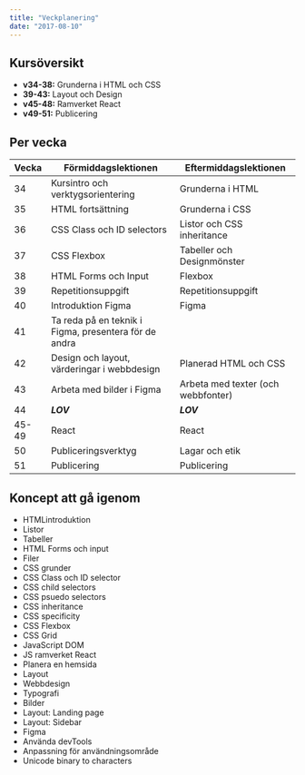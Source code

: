 ```yaml
---
title: "Veckplanering"
date: "2017-08-10"
---
```


## Kursöversikt

- **v34-38:** Grunderna i HTML och CSS
- **39-43:** Layout och Design
- **v45-48:** Ramverket React
- **v49-51:** Publicering

## Per vecka

| Vecka | Förmiddagslektionen                                   | Eftermiddagslektionen              |
| ----- | ----------------------------------------------------- | ---------------------------------- |
| 34    | Kursintro och verktygsorientering                     | Grunderna i HTML                   |
| 35    | HTML fortsättning                                     | Grunderna i CSS                    |
| 36    | CSS Class och ID selectors                            | Listor och CSS inheritance         |
| 37    | CSS Flexbox                                           | Tabeller och Designmönster         |
| 38    | HTML Forms och Input                                  | Flexbox                            |
| 39    | Repetitionsuppgift                                    | Repetitionsuppgift                 |
| 40    | Introduktion Figma                                    | Figma                              |
| 41    | Ta reda på en teknik i Figma, presentera för de andra |                                    |
| 42    | Design och layout, värderingar i webbdesign           | Planerad HTML och CSS              |
| 43    | Arbeta med bilder i Figma                             | Arbeta med texter (och webbfonter) |
| 44    | **_LOV_**                                             | **_LOV_**                          |
| 45-49 | React                                                 | React                              |
| 50    | Publiceringsverktyg                                   | Lagar och etik                     |
| 51    | Publicering                                           | Publicering                        |

## Koncept att gå igenom

- HTMLintroduktion
- Listor
- Tabeller
- HTML Forms och input
- Filer
- CSS grunder
- CSS Class och ID selector
- CSS child selectors
- CSS psuedo selectors
- CSS inheritance
- CSS specificity
- CSS Flexbox
- CSS Grid
- JavaScript DOM
- JS ramverket React
- Planera en hemsida
- Layout
- Webbdesign
- Typografi
- Bilder
- Layout: Landing page
- Layout: Sidebar
- Figma
- Använda devTools
- Anpassning för användningsområde
- Unicode binary to characters
